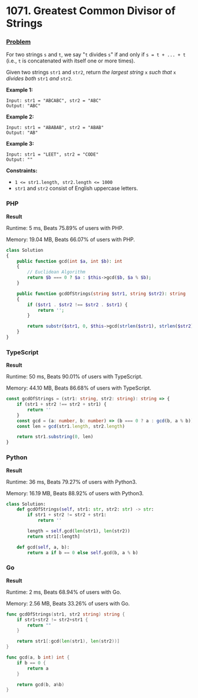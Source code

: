 # 1071. Greatest Common Divisor of Strings

### [Problem](https://leetcode.com/problems/greatest-common-divisor-of-strings/description/)

For two strings `s` and `t`, we say "`t` divides `s`" if and only if `s = t + ... + t` (i.e., `t` is concatenated with itself one or more times).

Given two strings `str1` and `str2`, return _the largest string_ `x` _such that_ `x` _divides both_ `str1` _and_ `str2`.

**Example 1:**

```
Input: str1 = "ABCABC", str2 = "ABC"
Output: "ABC"
```

**Example 2:**

```
Input: str1 = "ABABAB", str2 = "ABAB"
Output: "AB"
```

**Example 3:**

```
Input: str1 = "LEET", str2 = "CODE"
Output: ""
```

**Constraints:**

* `1 <= str1.length, str2.length <= 1000`
* `str1` and `str2` consist of English uppercase letters.

### PHP

**Result**

Runtime: 5 ms, Beats 75.89% of users with PHP.

Memory: 19.04 MB, Beats 66.07% of users with PHP.

```php
class Solution
{
    public function gcd(int $a, int $b): int
    {
        // Euclidean Algorithm
        return $b === 0 ? $a : $this->gcd($b, $a % $b);
    }

    public function gcdOfStrings(string $str1, string $str2): string
    {
        if ($str1 . $str2 !== $str2 . $str1) {
            return '';
        }

        return substr($str1, 0, $this->gcd(strlen($str1), strlen($str2)));
    }
}
```

### TypeScript

**Result**

Runtime: 50 ms, Beats 90.01% of users with TypeScript.

Memory: 44.10 MB, Beats 86.68% of users with TypeScript.

```typescript
const gcdOfStrings = (str1: string, str2: string): string => {
    if (str1 + str2 !== str2 + str1) {
        return ''
    }
    const gcd = (a: number, b: number) => (b === 0 ? a : gcd(b, a % b))
    const len = gcd(str1.length, str2.length)

    return str1.substring(0, len)
}
```

### Python

**Result**

Runtime: 36 ms, Beats 79.27% of users with Python3.

Memory: 16.19 MB, Beats 88.92% of users with Python3.

```python
class Solution:
    def gcdOfStrings(self, str1: str, str2: str) -> str:
        if str1 + str2 != str2 + str1:
            return ''

        length = self.gcd(len(str1), len(str2))
        return str1[:length]

    def gcd(self, a, b):
        return a if b == 0 else self.gcd(b, a % b)
```

### Go

**Result**

Runtime: 2 ms, Beats 68.94% of users with Go.

Memory: 2.56 MB, Beats 33.26% of users with Go.

```go
func gcdOfStrings(str1, str2 string) string {
	if str1+str2 != str2+str1 {
		return ""
	}

	return str1[:gcd(len(str1), len(str2))]
}

func gcd(a, b int) int {
	if b == 0 {
		return a
	}

	return gcd(b, a%b)
}
```
